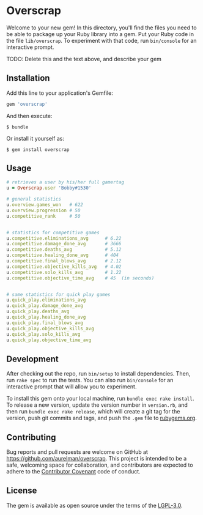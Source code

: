 # Overscrap

Welcome to your new gem! In this directory, you'll find the files you need to be able to package up your Ruby library into a gem. Put your Ruby code in the file `lib/overscrap`. To experiment with that code, run `bin/console` for an interactive prompt.

TODO: Delete this and the text above, and describe your gem

## Installation

Add this line to your application's Gemfile:

```ruby
gem 'overscrap'
```

And then execute:

    $ bundle

Or install it yourself as:

    $ gem install overscrap

## Usage

```ruby
# retrieves a user by his/her full gamertag
u = Overscrap.user 'Bobby#1530'

# general statistics
u.overview.games_won   # 622
u.overview.progression # 50
u.competitive_rank     # 50


# statistics for competitive games
u.competitive.eliminations_avg      # 6.22
u.competitive.damage_done_avg       # 3666
u.competitive.deaths_avg            # 5.12
u.competitive.healing_done_avg      # 404
u.competitive.final_blows_avg       # 2.12
u.competitive.objective_kills_avg   # 4.02
u.competitive.solo_kills_avg        # 1.22
u.competitive.objective_time_avg    # 45  (in seconds)


# same statistics for quick play games
u.quick_play.eliminations_avg
u.quick_play.damage_done_avg
u.quick_play.deaths_avg
u.quick_play.healing_done_avg
u.quick_play.final_blows_avg
u.quick_play.objective_kills_avg
u.quick_play.solo_kills_avg
u.quick_play.objective_time_avg
```

## Development

After checking out the repo, run `bin/setup` to install dependencies. Then, run `rake spec` to run the tests. You can also run `bin/console` for an interactive prompt that will allow you to experiment.

To install this gem onto your local machine, run `bundle exec rake install`. To release a new version, update the version number in `version.rb`, and then run `bundle exec rake release`, which will create a git tag for the version, push git commits and tags, and push the `.gem` file to [rubygems.org](https://rubygems.org).

## Contributing

Bug reports and pull requests are welcome on GitHub at https://github.com/aurelman/overscrap. This project is intended to be a safe, welcoming space for collaboration, and contributors are expected to adhere to the [Contributor Covenant](http://contributor-covenant.org) code of conduct.


## License

The gem is available as open source under the terms of the [LGPL-3.0](http://opensource.org/licenses/LGPL-3.0).

